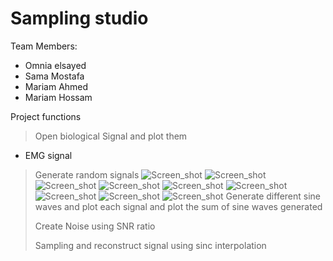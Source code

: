 # Sampling studio
Team Members:
>
* Omnia elsayed 
* Sama Mostafa 
* Mariam Ahmed
* Mariam Hossam  
>
Project functions
>Open biological Signal and plot them  
* EMG signal
>Generate random signals 
>![Screen_shot](https://i.imgur.com/IJEEmEV.png)
>![Screen_shot](https://i.imgur.com/tVo8c0v.png)
>![Screen_shot](https://i.imgur.com/iDj3LVB.png)
>![Screen_shot](https://i.imgur.com/a3ymSBV.png)
>![Screen_shot](https://i.imgur.com/BiShy6V.png)
>![Screen_shot](https://i.imgur.com/WbihRfG.png)
>![Screen_shot](https://i.imgur.com/6jPTiew.png)
>![Screen_shot](https://i.imgur.com/m08RPnk.png)
>![Screen_shot](https://i.imgur.com/oYjTcoH.png)
>Generate different sine waves and plot each signal and plot the sum of sine waves generated
>
>Create Noise using SNR ratio 
>
> Sampling and reconstruct signal using sinc interpolation

